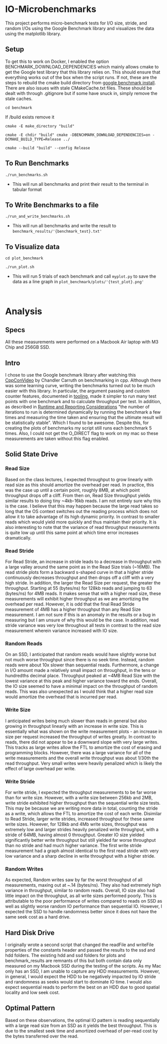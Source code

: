 # IO-Microbenchmarks

This project performs micro-benchmark tests for I/O size, stride, and random I/Os using the Google Benchmark library and visualizes the data using the matplotlib library.

## Setup 
To get this to work on Docker, I enabled the option BENCHMARK_DOWNLOAD_DEPENDENCIES which mainly allows cmake to get the Google test library that this library relies on. This should ensure that everything works out of the box when the script runs. If not, these are the steps to rebuild the cmake build directory from [google benchmark install](https://github.com/google/benchmark). There are also issues with stale CMakeCache.txt files. These should be dealt with through .gitignore but if some have snuck in, simply remove the stale caches.


``` cd benchmark ```

If /build exists remove it

``` cmake -E make_directory "build" ```

``` cmake -E chdir "build" cmake -DBENCHMARK_DOWNLOAD_DEPENDENCIES=on -DCMAKE_BUILD_TYPE=Release ../ ```

``` cmake --build "build" --config Release ```

## To Run Benchmarks
``` ./run_benchmarks.sh ```
- This will run all benchmarks and print their result to the terminal in tabular format


## To Write Benchmarks to a file
``` ./run_and_write_benchmarks.sh ```
- This will run all benchmarks and write the result to `benchmark_results/'{benchmark_test}.txt'`

## To Visualize data
``` cd plot_benchmark ```

``` ./run_plot.sh ```
- This will run 5 trials of each benchmark and call `myplot.py` to save the data as a line graph in `plot_benchmark/plots/'{test_plot}.png'`

<br />

# Analysis

## Specs
All these measurements were performed on a Macbook Air laptop with M3 Chip and 256GB SSD.

## Intro
I chose to use the Google benchmark library after watching this [CppConVideo](https://www.youtube.com/watch?v=nXaxk27zwlk) by Chandler Carruth on benchmarking in cpp. Although there was some learning curve, writing the benchmarks turned out to be much easier with this library. In particular, the argument passing and custom counter features, documented in [tooling](https://github.com/google/benchmark/blob/main/docs/user_guide.md), made it simpler to run many test points with one benchmark and to calculate throughput per test. In addition, as described in [Runtime and Reporting Considerations](https://github.com/google/benchmark/blob/main/docs/user_guide.md) "the number of iterations to run is determined dynamically by running the benchmark a few times and measuring the time taken and ensuring that the ultimate result will be statistically stable". Which I found to be awesome. Despite this, for creating the plots of benchmarks my script still runs each benchmark 5 times. Also, I could not get the O_DIRECT flag to work on my mac so these measurements are taken without this flag enabled.

## Solid State Drive

### Read Size
Based on the class lectures, I expected throughput to grow linearly with read size as this should amortize the overhead per read. In practice, this was the case up until a certain point, roughly 8MB, at which point throughput drops off a cliff. From then on, Read Size throughput yields similar results to doing tiny ~4kb-16kb reads. I am not entirely sure why this is the case. I believe that this may happen because the large read takes so long that the OS context switches out the reading process which does not allow it to take advantage of its high dynamic priority. In contrast to smaller reads which would yield more quickly and thus maintain their priority. It is also interesting to note that the variance of read throughput measurements is quite low up until this same point at which time error increases dramatically.

### Read Stride
For Read Stride, an increase in stride leads to a decrease in throughput with a large valley around the same point as in the Read Size trials (~16MB). The read stride plots form a backward s-shaped curve in that a higher stride continuously decreases throughput and then drops off a cliff with a very high stride. In addition, the larger the Read Size per request, the greater the throughput. Starting at 55 (bytes/ns) for 128kb reads and jumping to 63 (bytes/ns) for 4MB reads. It makes sense that with a higher read size, these measurements will exhibit higher throughput as we are amortizing the overhead per read. However, it is odd that the final Read Stride measurement of 4MB has a higher throughput than any Read Size measurement. I am not sure if this is an anomaly in the results or a bug in measuring but I am unsure of why this would be the case. In addition, read stride variance was very low throughout all tests in contrast to the read size measurement wherein variance increased with IO size.

### Random Reads
On an SSD, I anticipated that random reads would have slightly worse but not much worse throughput since there is no seek time. Instead, random reads were about 10x slower than sequential reads. Furthermore, a change in I/O amount made a relatively small impact on throughput, in the tens or hundredths decimal place. Throughput peaked at ~4MB Read Size with the lowest variance at this peak and higher variance toward the ends. Overall, the IO size seemed to have a minimal impact on the throughput of random reads. This was also unexpected as I would think that a higher read size would amortize the overhead that is incurred per read. 

### Write Size
I anticipated writes being much slower than reads in general but also growing in throughput linearly with an increase in write size. This is essentially what was shown on the write measurement plots - an increase in size per request increased the throughput of writes greatly. In contrast to reads, there did not appear to be a downward slope with very large writes. This tracks as large writes allow the FTL to amortize the cost of erasing and programming blocks. However, there was a large variance for all of the write measurements and the overall write throughput was about 1/30th the read throughput. Very small writes were heavily penalized which is likely the effect of large overhead per write. 

### Write Stride
For write stride, I expected the throughput measurements to be far worse than for write size. However, with a write size between 256kb and 2MB, write stride exhibited higher throughput than the sequential write size tests. This may be because we are writing more data in total, counting the stride as a write, which allows the FTL to amortize the cost of each write. Disimilar to Read Stride, larger write strides, increased throughput for these same write sizes. However, for 128kb and 4Mb write sizes, throughput was extremely low and larger strides heavily penalized write throughput, with a stride of 64MB, having almost 0 throughput. Greater IO size yielded significantly better write throughput but still yielded far worse throughput than no stride and had much higher variance. The first write stride measurement had a graph almost identical to the first read stride with very low variance and a sharp decline in write throughput with a higher stride.

### Random Writes
As expected, Random writes saw by far the worst throughput of all measurements, maxing out at ~.14 (bytes/ns). They also had extremely high variance in throughput, similar to random reads. Overall, IO size also had little impact on the throughput, as all write sizes performed poorly. This is attributable to the poor performance of writes compared to reads on SSD as well as slightly worse random IO performance than sequential IO. However, I expected the SSD to handle randomness better since it does not have the same seek cost as a hard drive.


## Hard Disk Drive
I originally wrote a second script that changed the readFile and writeFile properties of the constants header and passed the results to the ssd and hdd folders. The existing hdd and ssd folders for plots and benchmark_results are remnants of this but both contain data only measured on my Macbook SSD during the testing of the scripts. As my Mac only has an SSD, I am unable to capture any HDD measurements. However, in general, I would expect the HDD to be negatively impacted by IO stride and randomness as seeks would start to dominate IO time. I would also expect sequential reads to perform the best on an HDD due to good spatial locality and low seek cost.

## Optimal Pattern
Based on these observations, the optimal IO pattern is reading sequentially with a large read size from an SSD as it yields the best throughput. This is due to the smallest seek time and amortized overhead of per-read cost by the bytes transferred over the read.


